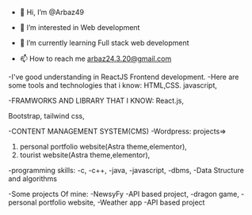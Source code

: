 - 👋 Hi, I’m @Arbaz49
- 👀 I’m interested in Web development
- 🌱 I’m currently learning Full stack web development

- 📫 How to reach me arbaz24.3.20@gmail.com

-I've good understanding in ReactJS Frontend development.
-Here are some tools and technologies that i know:
HTML,CSS.
javascript,

-FRAMWORKS AND LIBRARY THAT I KNOW:
 React.js,
 
 Bootstrap,
 tailwind css,
 

-CONTENT MANAGEMENT SYSTEM(CMS)
 -Wordpress: 
 projects=>
  1. personal portfolio website(Astra theme,elementor),
  2. tourist website(Astra theme,elementor),
  
-programming skills:
 -c,
 -c++,
 -java,
 -javascript,
 -dbms,
 -Data Structure and algorithms
 
 -Some projects Of mine:
  -NewsyFy -API based project,
  -dragon game,
  -personal portfolio website,
  -Weather app -API based project
  

  
